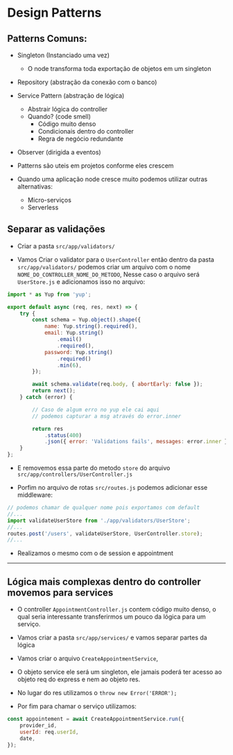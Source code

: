 # Design Patterns

## Patterns Comuns:

- Singleton (Instanciado uma vez)
    - O node transforma toda exportação de objetos em um singleton
- Repository (abstração da conexão com o banco)
- Service Pattern (abstração de lógica)
    - Abstrair lógica do controller
    - Quando? (code smell)
        - Código muito denso
        - Condicionais dentro do controller
        - Regra de negócio redundante
- Observer (dirigida a eventos)

- Patterns são uteis em projetos conforme eles crescem

- Quando uma aplicação node cresce muito podemos utilizar outras alternativas:
    - Micro-serviços
    - Serverless

## Separar as validações

- Criar a pasta `src/app/validators/`

- Vamos Criar o validator para o `UserController` então dentro da pasta `src/app/validators/` podemos criar um arquivo com o nome `NOME_DO_CONTROLLER_NOME_DO_METODO`, Nesse caso o arquivo será `UserStore.js` e adicionamos isso no arquivo:

```js
import * as Yup from 'yup';

export default async (req, res, next) => {
    try {
        const schema = Yup.object().shape({
            name: Yup.string().required(),
            email: Yup.string()
                .email()
                .required(),
            password: Yup.string()
                .required()
                .min(6),
        });

        await schema.validate(req.body, { abortEarly: false });
        return next();
    } catch (error) {

        // Caso de algum erro no yup ele cai aqui
        // podemos capturar a msg através do error.inner

        return res
            .status(400)
            .json({ error: 'Validations fails', messages: error.inner });
    }
};

```

- E removemos essa parte do metodo `store` do arquivo `src/app/controllers/UserController.js`

- Porfim no arquivo de rotas `src/routes.js` podemos adicionar esse middleware:

```js
// podemos chamar de qualquer nome pois exportamos com default
//...
import validateUserStore from './app/validators/UserStore';
//...
routes.post('/users', validateUserStore, UserController.store);
//...
```

- Realizamos o mesmo com o de session e appointment

---

## Lógica mais complexas dentro do controller movemos para services

- O controller `AppointmentController.js` contem código muito denso, o qual seria interessante transferirmos um pouco da lógica para um serviço.

- Vamos criar a pasta `src/app/services/` e vamos separar partes da lógica

- Vamos criar o arquivo `CreateAppointmentService`,

- O objeto service ele será um singleton, ele jamais poderá ter acesso ao objeto req do express e nem ao objeto res.

- No lugar do res utilizamos o `throw new Error('ERROR');`

- Por fim para chamar o serviço utilizamos:

```js
const appointement = await CreateAppointmentService.run({
    provider_id,
    userId: req.userId,
    date,
});
```

